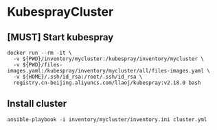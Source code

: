 # KubesprayCluster

## [MUST] Start kubespray

```shell
docker run --rm -it \
  -v ${PWD}/inventory/mycluster:/kubespray/inventory/mycluster \
  -v ${PWD}/files-images.yaml:/kubespray/inventory/mycluster/all/files-images.yaml \
  -v ${HOME}/.ssh/id_rsa:/root/.ssh/id_rsa \
  registry.cn-beijing.aliyuncs.com/llaoj/kubespray:v2.18.0 bash
```

## Install cluster

```shell
ansible-playbook -i inventory/mycluster/inventory.ini cluster.yml
```